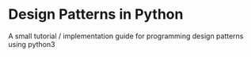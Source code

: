 # Design Patterns in Python
<p>A small tutorial / implementation guide for programming design patterns using python3</p>
